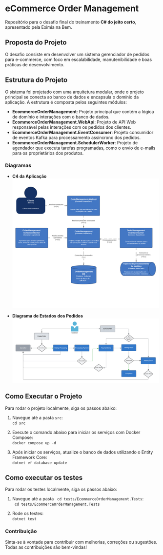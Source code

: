 # eCommerce Order Management

Repositório para o desafio final do treinamento **C# do jeito certo**, apresentado pela Eximia na Bem.

## Proposta do Projeto

O desafio consiste em desenvolver um sistema gerenciador de pedidos para e-commerce, com foco em escalabilidade, manutenibilidade e boas práticas de desenvolvimento.

## Estrutura do Projeto

O sistema foi projetado com uma arquitetura modular, onde o projeto principal se conecta ao banco de dados e encapsula o domínio da aplicação. A estrutura é composta pelos seguintes módulos:

- **EcommerceOrderManagement**: Projeto principal que contém a lógica de domínio e interações com o banco de dados.
- **EcommerceOrderManagement.WebApi**: Projeto de API Web responsável pelas interações com os pedidos dos clientes.
- **EcommerceOrderManagement.EventConsumer**: Projeto consumidor de eventos Kafka para processamento assíncrono dos pedidos.
- **EcommerceOrderManagement.SchedulerWorker**: Projeto de agendador que executa tarefas programadas, como o envio de e-mails para os proprietários dos produtos.

### Diagramas

- **C4 da Aplicação**  
  ![C4 Diagram](./docs/assets/C4-Diagram.png)

- **Diagrama de Estados dos Pedidos**  
  ![State Diagram](./docs/assets/State-Diagram.png)

## Como Executar o Projeto

Para rodar o projeto localmente, siga os passos abaixo:

1. Navegue até a pasta `src`:  
``cd src``

2. Execute o comando abaixo para iniciar os serviços com Docker Compose:  
```docker compose up -d```

3. Após iniciar os serviços, atualize o banco de dados utilizando o Entity Framework Core:  
```dotnet ef database update```


## Como executar os testes

Para rodar os testes localmente, siga os passos abaixo:

1. Navegue até a pasta ` cd tests/EcommerceOrderManagement.Tests`:  
   `` cd tests/EcommerceOrderManagement.Tests`` 

2. Rode os testes:  
   ```dotnet test```

### Contribuição
Sinta-se à vontade para contribuir com melhorias, correções ou sugestões. Todas as contribuições são bem-vindas!